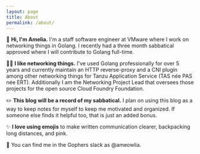 ```yaml
---
layout: page
title: About
permalink: /about/
---
```


👋 **Hi, I'm Amelia.** I'm a staff software engineer at VMware where I work on
networking things in Golang. I recently had a three month sabbatical approved
where I will contribute to Golang full-time.

👩‍💻 **I like networking things.** I've used Golang professionally for
over 5 years and currently maintain an HTTP reverse-proxy and a CNI plugin
among other networking things for Tanzu Application Service (TAS née PAS née
ERT). Additionally I am the Networking Project Lead that oversees those
projects for the open source Cloud Foundry Foundation.

✏️  **This blog will be a record of my sabbatical.** I plan on using this blog
as a way to keep notes for myself to keep me motivated and organized. If
someone else finds it helpful too, that is just an added bonus.

✨ **I love using emojis** to make written communication clearer, backpacking
long distances, and pink.

🐻 You can find me in the Gophers slack as @ameowlia.

